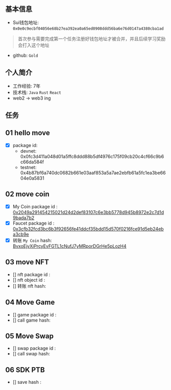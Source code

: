 ## 基本信息
- Sui钱包地址: `0x0e0c9ecbf04056e68b27ea392ea0a65ed0908ddd56ba6e76d0147a4380cba1ad`
> 首次参与需要完成第一个任务注册好钱包地址才被合并，并且后续学习奖励会打入这个地址
- github: `Gold`

## 个人简介
- 工作经验: 7年
- 技术栈: `Java` `Rust` `React`
- web2 -> web3 ing

## 任务

##   01 hello move  
- [x] package id: 
  - devnet: 0x0fc3d411a048d01a5ffc8ddd88b5df4976c175f09cb20c4cf66c9b6c66da584f
  - testnet: 0x4b87bf6a740dc0682b661e03aaf853a5a7ae2ebfb61a5fc1ea3be6604e0a5831

##   02 move coin
- [x] My Coin package id : [0x2049a291454215021d24d2def83107c6e3bb5778d945b8972e2c7d1d9bada7b2](https://suiscan.com/object/0x2049a291454215021d24d2def83107c6e3bb5778d945b8972e2c7d1d9bada7b2)
- [x] Faucet package id : [0x3cfb32fcd3bc6b3f92656fe41ddcf35bdd15d570f0216fce91d5eb24eba3cb9e](https://suiscan.com/object/0x3cfb32fcd3bc6b3f92656fe41ddcf35bdd15d570f0216fce91d5eb24eba3cb9e)
- [x] 转账 `My Coin` hash: [BvxoEjvXiPrcyEvFGTL1cNufJ7yMRporDGrHe5pLozH4](https://suiscan.com/txblock/BvxoEjvXiPrcyEvFGTL1cNufJ7yMRporDGrHe5pLozH4)

##   03 move NFT
- [] nft package id :
- [] nft object id : 
- [] 转账 nft  hash:

##   04 Move Game
- [] game package id :
- [] call game hash:

##   05 Move Swap
- [] swap package id :
- [] call swap hash:

##   06 SDK PTB
- [] save hash :

